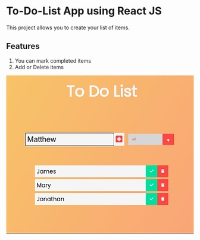 # To-Do-List App using React JS

This project allows you to create your list of items.

## Features
1. You can mark completed items
2. Add or Delete items

![alt text](https://github.com/haokipiit/to-do-list-reactjs/blob/main/img.jpg?raw=true)